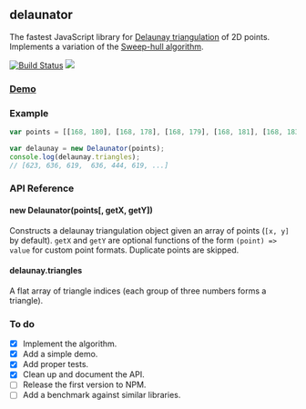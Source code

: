 ## delaunator

The fastest JavaScript library for
[Delaunay triangulation](https://en.wikipedia.org/wiki/Delaunay_triangulation) of 2D points.
Implements a variation of the [Sweep-hull algorithm](http://s-hull.org/).

[![Build Status](https://travis-ci.org/mapbox/delaunator.svg?branch=master)](https://travis-ci.org/mapbox/delaunator)
[![](https://img.shields.io/badge/simply-awesome-brightgreen.svg)](https://github.com/mourner/projects)

### [Demo](https://mapbox.github.io/delaunator/)

### Example

```js
var points = [[168, 180], [168, 178], [168, 179], [168, 181], [168, 183], ...];

var delaunay = new Delaunator(points);
console.log(delaunay.triangles);
// [623, 636, 619,  636, 444, 619, ...]
```

### API Reference

#### new Delaunator(points[, getX, getY])

Constructs a delaunay triangulation object given an array of points (`[x, y]` by default).
`getX` and `getY` are optional functions of the form `(point) => value` for custom point formats.
Duplicate points are skipped.

#### delaunay.triangles

A flat array of triangle indices (each group of three numbers forms a triangle).

### To do

- [x] Implement the algorithm.
- [x] Add a simple demo.
- [x] Add proper tests.
- [x] Clean up and document the API.
- [ ] Release the first version to NPM.
- [ ] Add a benchmark against similar libraries.
